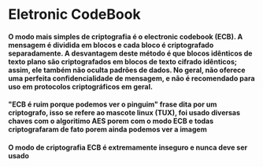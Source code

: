 # Eletronic CodeBook

#### O modo mais simples de criptografia é o electronic codebook (ECB). A mensagem é dividida em blocos e cada bloco é criptografado separadamente. A desvantagem deste método é que blocos idênticos de texto plano são criptografados em blocos de texto cifrado idênticos; assim, ele também não oculta padrões de dados. No geral, não oferece uma perfeita confidencialidade de mensagem, e não é recomendado para uso em protocolos criptográficos em geral.

#### "ECB é ruim porque podemos ver o pinguim" frase dita por um criptografo, isso se refere ao mascote linux (TUX), foi usado diversas chaves com o algoritimo AES porem com o modo ECB e todas criptografaram de fato porem ainda podemos ver a imagem

#### O modo de criptografia ECB é extremamente inseguro e nunca deve ser usado